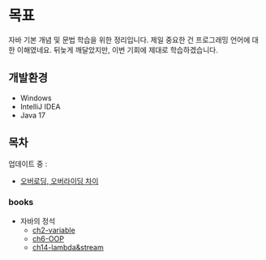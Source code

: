 # 목표
자바 기본 개념 및 문법 학습을 위한 정리입니다. 제일 중요한 건 프로그래밍 언어에 대한 이해였네요. 뒤늦게 깨달았지만, 이번 기회에 제대로 학습하겠습니다.

## 개발환경
* Windows
* IntelliJ IDEA
* Java 17

## 목차
업데이트 중 :

* [오버로딩, 오버라이딩 차이]()

### books

* 자바의 정석
  * [ch2-variable]()
  * [ch6-OOP](https://github.com/sangminparkk/JavaStudy/tree/ch6)
  * [ch14-lambda&stream]()

